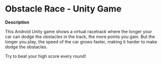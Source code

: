 # Obstacle Race - Unity Game
**Description**

This Android Unity game shows a virtual racetrack where the longer your car can dodge the obstacles in the track, the more points you gain. But the longer you play, the speed of the car grows faster, making it harder to make dodge the obstacles. 

Try to beat your high score every round!
